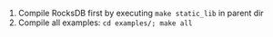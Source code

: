 1. Compile RocksDB first by executing `make static_lib` in parent dir
2. Compile all examples: `cd examples/; make all`
